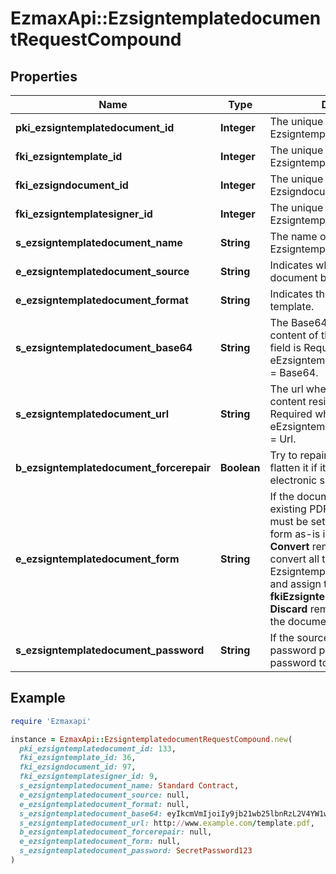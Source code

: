 # EzmaxApi::EzsigntemplatedocumentRequestCompound

## Properties

| Name | Type | Description | Notes |
| ---- | ---- | ----------- | ----- |
| **pki_ezsigntemplatedocument_id** | **Integer** | The unique ID of the Ezsigntemplatedocument | [optional] |
| **fki_ezsigntemplate_id** | **Integer** | The unique ID of the Ezsigntemplate |  |
| **fki_ezsigndocument_id** | **Integer** | The unique ID of the Ezsigndocument | [optional] |
| **fki_ezsigntemplatesigner_id** | **Integer** | The unique ID of the Ezsigntemplatesigner | [optional] |
| **s_ezsigntemplatedocument_name** | **String** | The name of the Ezsigntemplatedocument. |  |
| **e_ezsigntemplatedocument_source** | **String** | Indicates where to look for the document binary content. |  |
| **e_ezsigntemplatedocument_format** | **String** | Indicates the format of the template. | [optional] |
| **s_ezsigntemplatedocument_base64** | **String** | The Base64 encoded binary content of the document.  This field is Required when eEzsigntemplatedocumentSource &#x3D; Base64. | [optional] |
| **s_ezsigntemplatedocument_url** | **String** | The url where the document content resides.  This field is Required when eEzsigntemplatedocumentSource &#x3D; Url. | [optional] |
| **b_ezsigntemplatedocument_forcerepair** | **Boolean** | Try to repair the document or flatten it if it cannot be used for electronic signature. | [optional] |
| **e_ezsigntemplatedocument_form** | **String** | If the document contains an existing PDF form this property must be set.  **Keep** leaves the form as-is in the document.  **Convert** removes the form and convert all the existing fields to Ezsigntemplateformfieldgroups and assign them to the specified **fkiEzsigntemplatesignerID**  **Discard** removes the form from the document | [optional] |
| **s_ezsigntemplatedocument_password** | **String** | If the source template is password protected, the password to open/modify it. | [optional][default to &#39;&#39;] |

## Example

```ruby
require 'Ezmaxapi'

instance = EzmaxApi::EzsigntemplatedocumentRequestCompound.new(
  pki_ezsigntemplatedocument_id: 133,
  fki_ezsigntemplate_id: 36,
  fki_ezsigndocument_id: 97,
  fki_ezsigntemplatesigner_id: 9,
  s_ezsigntemplatedocument_name: Standard Contract,
  e_ezsigntemplatedocument_source: null,
  e_ezsigntemplatedocument_format: null,
  s_ezsigntemplatedocument_base64: eyIkcmVmIjoiIy9jb21wb25lbnRzL2V4YW1wbGVzL1BkZkFzQmFzZTY0L3ZhbHVlIn0&#x3D;,
  s_ezsigntemplatedocument_url: http://www.example.com/template.pdf,
  b_ezsigntemplatedocument_forcerepair: null,
  e_ezsigntemplatedocument_form: null,
  s_ezsigntemplatedocument_password: SecretPassword123
)
```

